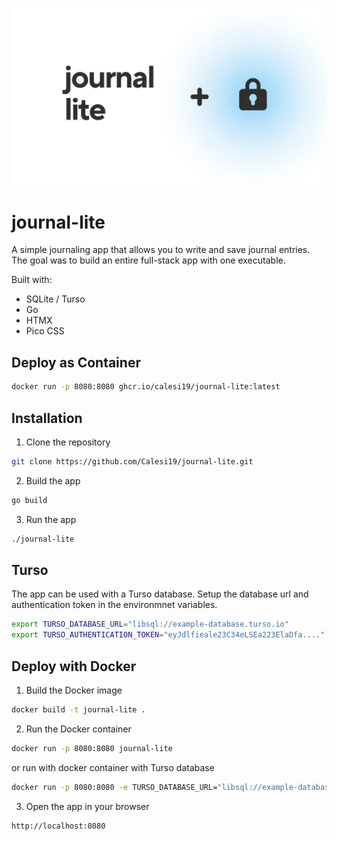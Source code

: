 ![journal-lite](docs/banner.webp)

# journal-lite

A simple journaling app that allows you to write and save journal entries. The goal was to build an entire full-stack app with one executable.

Built with:

- SQLite / Turso
- Go
- HTMX
- Pico CSS

## Deploy as Container

```bash
docker run -p 8080:8080 ghcr.io/calesi19/journal-lite:latest
```

## Installation

1. Clone the repository

```bash
git clone https://github.com/Calesi19/journal-lite.git
```

2. Build the app

```bash
go build
```

3. Run the app

```bash
./journal-lite
```

## Turso

The app can be used with a Turso database. Setup the database url and authentication token in the environmnet variables.

```bash
export TURSO_DATABASE_URL="libsql://example-database.turso.io"
export TURSO_AUTHENTICATION_TOKEN="eyJdlfieale23C34eLSEa223ElaDfa...."
```

## Deploy with Docker

1. Build the Docker image

```bash
docker build -t journal-lite .
```

2. Run the Docker container

```bash
docker run -p 8080:8080 journal-lite
```

or run with docker container with Turso database

```bash
docker run -p 8080:8080 -e TURSO_DATABASE_URL="libsql://example-database.turso.io" -e TURSO_AUTHENTICATION="eyJdlfieale..." journal-lite
```

3. Open the app in your browser

```bash
http://localhost:8080
```
